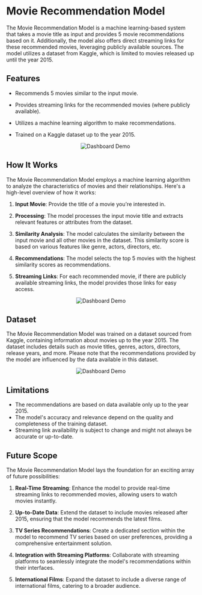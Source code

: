 # Movie Recommendation Model

The Movie Recommendation Model is a machine learning-based system that takes a movie title as input and provides 5 movie recommendations based on it. Additionally, the model also offers direct streaming links for these recommended movies, leveraging publicly available sources. The model utilizes a dataset from Kaggle, which is limited to movies released up until the year 2015.

## Features

- Recommends 5 movies similar to the input movie.
- Provides streaming links for the recommended movies (where publicly available).
- Utilizes a machine learning algorithm to make recommendations.
- Trained on a Kaggle dataset up to the year 2015.

  <p align="center">
  <img src="https://blogger.googleusercontent.com/img/b/R29vZ2xl/AVvXsEgtswTl-SCfRRY0ScWc-rrparm4wsDEm5wykCMBMebu1vvRvQZtNcDb7R3FXPGg2_7ZwRqqfAyvWQlxAfjctrayYfmFhoiORmOvYXJG1obqKZBGVo6OnZWZ5N4RZkgusNs2K7-I18t44LwOTycdTLLz_3538dHJRX9bX3ZBbBjJUpr96fKt9_TtmgTc/s16000/movie%20main.png" alt="Dashboard Demo">
</p>

## How It Works

The Movie Recommendation Model employs a machine learning algorithm to analyze the characteristics of movies and their relationships. Here's a high-level overview of how it works:

1. **Input Movie**: Provide the title of a movie you're interested in.

2. **Processing**: The model processes the input movie title and extracts relevant features or attributes from the dataset.

3. **Similarity Analysis**: The model calculates the similarity between the input movie and all other movies in the dataset. This similarity score is based on various features like genre, actors, directors, etc.

4. **Recommendations**: The model selects the top 5 movies with the highest similarity scores as recommendations.

5. **Streaming Links**: For each recommended movie, if there are publicly available streaming links, the model provides those links for easy access.

<p align="center">
  <img src="https://blogger.googleusercontent.com/img/b/R29vZ2xl/AVvXsEh4vCEtjm0ki54ZsFXME6x4XJ5KgRjouazXy7w4TbDJVVQx9gZyAAps_GiugSm2OJleyQaUCkKRJb8JYCXT3619CijOTWb_mPm-JJqgB232Moy7hAuwumqURKTuWPwAiDxsslkkyhtyMhbbSKpQSHyUrPOsvhZEc4-wtp7fAINCQWj9CHh2Slx5R2WC/s16000/Untitled%20design%20(4).png" alt="Dashboard Demo">
</p>

## Dataset

The Movie Recommendation Model was trained on a dataset sourced from Kaggle, containing information about movies up to the year 2015. The dataset includes details such as movie titles, genres, actors, directors, release years, and more. Please note that the recommendations provided by the model are influenced by the data available in this dataset.


<p align="center">
  <img src="https://blogger.googleusercontent.com/img/b/R29vZ2xl/AVvXsEjfJZk-e0qUM5dAIiqOH1oCd_Bxrb9llBpXddXmb237_QBV0aTG5bKRxvZB5dFw3ObhB7AHzDMsifJIK03TLJfOPMYgdynRhHXaG5URs8p_Ddyzoq_AUBAHKJDM57eq1nBnVIN_sREorsaOOxwS1WsPan-WlMslOBD_GuF-KwExdVkXtmIoK27uTRZu/s16000/Untitled%20design%20(5).png" alt="Dashboard Demo">
</p>

## Limitations

- The recommendations are based on data available only up to the year 2015.
- The model's accuracy and relevance depend on the quality and completeness of the training dataset.
- Streaming link availability is subject to change and might not always be accurate or up-to-date.

## Future Scope

The Movie Recommendation Model lays the foundation for an exciting array of future possibilities:

1. **Real-Time Streaming**: Enhance the model to provide real-time streaming links to recommended movies, allowing users to watch movies instantly.

2. **Up-to-Date Data**: Extend the dataset to include movies released after 2015, ensuring that the model recommends the latest films.

3. **TV Series Recommendations**: Create a dedicated section within the model to recommend TV series based on user preferences, providing a comprehensive entertainment solution.

4. **Integration with Streaming Platforms**: Collaborate with streaming platforms to seamlessly integrate the model's recommendations within their interfaces.

5. **International Films**: Expand the dataset to include a diverse range of international films, catering to a broader audience.



